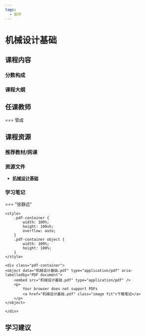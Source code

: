 ```yaml
---
tags:
  - 能环
---
```


# 机械设计基础

## 课程内容

### 分数构成

### 课程大纲

## 任课教师

=== 管成

## 课程资源

### 推荐教材/网课

### 资源文件

- [**机械设计基础**](https://pan.baidu.com/s/1xG5EAj8JKh-q1M4yGQ__Vg?pwd=i2n4)

### 学习笔记

=== "徐静远"

    <style>
        .pdf-container {
            width: 100%;
            height: 100vh;
            overflow: auto;
        }
        .pdf-container object {
            width: 100%;
            height: 100%;
        }
    </style>

    <div class="pdf-container">
    <object data="机械设计基础.pdf" type="application/pdf" aria-labelledby="PDF document">
        <embed src="机械设计基础.pdf" type="application/pdf" />
        <p>
            Your browser does not support PDFs
            <a href="机械设计基础.pdf" class="image fit">下载笔记</a>
        </p>
    </object>

    </div>

## 学习建议



